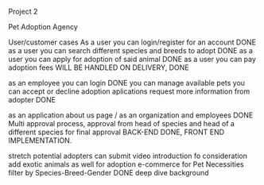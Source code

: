 
Project 2 

Pet Adoption Agency

User/customer cases
As a user you can login/register for an account DONE
as a user you can search different species and breeds to adopt DONE
as a user you can apply for adoption of said animal DONE
as a user you can pay adoption fees WILL BE HANDLED ON DELIVERY, DONE

as an employee
you can login DONE
you can manage available pets
you can accept or decline adoption aplications
request more information from adopter DONE

as an application
about us page / as an organization and employees DONE
Multi approval process, approval from head of species and head of a different species for final approval BACK-END DONE, FRONT END IMPLEMENTATION.


stretch
potential adopters can submit video introduction fo consideration
add exotic animals as well for adoption
e-commerce for Pet Necessities 
filter by Species-Breed-Gender DONE
deep dive background


